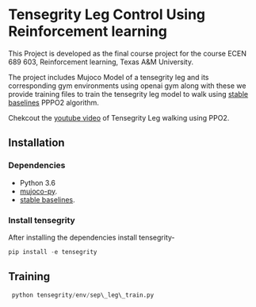 # Tensegrity Leg Control Using Reinforcement learning 
This Project is developed as the final course project for the course ECEN 689 603, Reinforcement learning, Texas A&M University.

The project includes Mujoco Model of a tensegrity leg and its corresponding gym environments using openai gym
along with these we provide training files to train the tensegrity leg model to walk using 
[stable baselines](https://github.com/hill-a/stable-baselines) PPPO2 algorithm.

Chekcout the [youtube video](https://www.youtube.com/watch?v=rYjT0UK_1aM) of Tensegrity Leg walking using PPO2. 

## Installation
 ### Dependencies
  - Python 3.6
  - [mujoco-py](https://github.com/openai/mujoco-py).
  - [stable baselines](https://github.com/hill-a/stable-baselines).
 ### Install tensegrity
  After installing the dependencies install tensegrity- 
  ```python
  pip install -e tensegrity
  ```
## Training
  ```python
   python tensegrity/env/sep\_leg\_train.py
  ```
